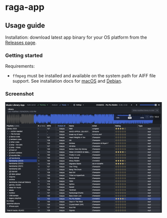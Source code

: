# raga-app

## Usage guide

Installation: download latest app binary for your OS platform from the [Releases page](https://github.com/adidahiya/raga/releases).

### Getting started

Requirements:

- `ffmpeg` must be installed and available on the system path for AIFF file support. See installation docs for
  [macOS](https://github.com/fluent-ffmpeg/node-fluent-ffmpeg/wiki/Installing-ffmpeg-on-Mac-OS-X)
  and [Debian](https://github.com/fluent-ffmpeg/node-fluent-ffmpeg/wiki/Installing-ffmpeg-on-Debian).

### Screenshot

![app screenshot](./docs/app.png)
